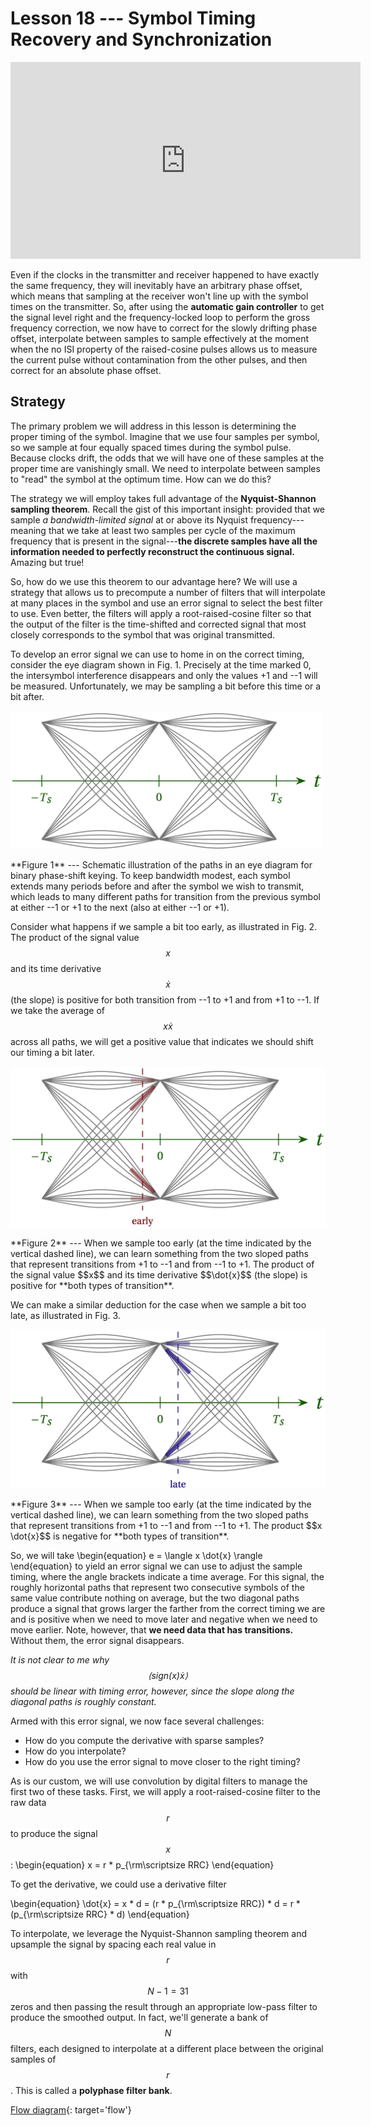 # Lesson 18 --- Symbol Timing Recovery and Synchronization


<iframe width="560" height="315" src="https://www.youtube.com/embed/jag3btxSsig" title="YouTube video player" frameborder="0" allow="accelerometer; autoplay; clipboard-write; encrypted-media; gyroscope; picture-in-picture" allowfullscreen></iframe>

Even if the clocks in the transmitter and receiver happened to have exactly the same frequency, they will inevitably have an arbitrary phase offset, which means that sampling at the receiver won't line up with the symbol times on the transmitter. So, after using the **automatic gain controller** to get the signal level right and the frequency-locked loop to perform the gross frequency correction, we now have to correct for the slowly drifting phase offset, interpolate between samples to sample effectively at the moment when the no ISI property of the raised-cosine pulses allows us to measure the current pulse without contamination from the other pulses, and then correct for an absolute phase offset.

## Strategy

The primary problem we will address in this lesson is determining the proper timing of the symbol. Imagine that we use four samples per symbol, so we sample at four equally spaced times during the symbol pulse. Because clocks drift, the odds that we will have one of these samples at the proper time are vanishingly small. We need to interpolate between samples to "read" the symbol at the optimum time. How can we do this?

The strategy we will employ takes full advantage of the **Nyquist-Shannon sampling theorem**. Recall the gist of this important insight: provided that we sample _a bandwidth-limited signal_ at or above its Nyquist frequency---meaning that we take at least two samples per cycle of the maximum frequency that is present in the signal---**the discrete samples have all the information needed to perfectly reconstruct the continuous signal.** Amazing but true!

So, how do we use this theorem to our advantage here? We will use a strategy that allows us to precompute a number of filters that will interpolate at many places in the symbol and use an error signal to select the best filter to use. Even better, the filters will apply a root-raised-cosine filter so that the output of the filter is the time-shifted and corrected signal that most closely corresponds to the symbol that was original transmitted.

To develop an error signal we can use to home in on the correct timing, consider the eye diagram shown in Fig. 1. Precisely at the time marked 0, the intersymbol interference disappears and only the values +1 and --1 will be measured. Unfortunately, we may be sampling a bit before this time or a bit after.

<p class="center" markdown="block">
<img src="figs/timing-a.png" style="width:500px;">
</p>

<p class="mycap" markdown="1">
**Figure 1** --- Schematic illustration of the paths in an eye diagram for binary phase-shift keying. To keep bandwidth modest, each symbol extends many periods before and after the symbol we wish to transmit, which leads to many different paths for transition from the previous symbol at either --1 or +1 to the next (also at either --1 or +1).
</p>

Consider what happens if we sample a bit too early, as illustrated in Fig. 2. The product of the signal value $$x$$ and its time derivative $$\dot{x}$$ (the slope) is positive for both transition from --1 to +1 and from +1 to --1. If we take the average of $$x \dot{x}$$ across all paths, we will get a positive value that indicates we should shift our timing a bit later.

<p class='center' markdown='block'>
<img src='figs/timing-b.png' alt='If we sample too early' style='width=500px;'>
</p>

<p class="mycap" markdown="1">
**Figure 2** --- When we sample too early (at the time indicated by the vertical dashed line), we can learn something from the two sloped paths that represent transitions from +1 to --1 and from --1 to +1. The product of the signal value $$x$$ and its time derivative $$\dot{x}$$ (the slope) is positive for **both types of transition**.
</p>

We can make a similar deduction for the case when we sample a bit too late, as illustrated in Fig. 3.

<p class='center' markdown='block'>
<img src='figs/timing-c.png' alt='If we sample too late' style='width=500px;'>
</p>

<p class="mycap" markdown="1">
**Figure 3** --- When we sample too early (at the time indicated by the vertical dashed line), we can learn something from the two sloped paths that represent transitions from +1 to --1 and from --1 to +1. The product $$x \dot{x}$$ is negative for **both types of transition**.
</p>

So, we will take
\begin{equation}
  e = \langle x \dot{x} \rangle
\end{equation}
to yield an error signal we can use to adjust the sample timing, where the angle brackets indicate a time average. For this signal, the roughly horizontal paths that represent two consecutive symbols of the same value contribute nothing on average, but the two diagonal paths produce a signal that grows larger the farther from the correct timing we are and is positive when we need to move later and negative when we need to move earlier. Note, however, that **we need data that has transitions.** Without them, the error signal disappears.

_It is not clear to me why $$\langle \mathrm{sign}(x) \dot{x} \rangle$$ should be linear with timing error, however, since the slope along the diagonal paths is roughly constant._

<!-- Plot of the error is called the S curve. -->

Armed with this error signal, we now face several challenges:

- How do you compute the derivative with sparse samples?
- How do you interpolate?
- How do you use the error signal to move closer to the right timing?

As is our custom, we will use convolution by digital filters to manage the first two of these tasks. First, we will apply a root-raised-cosine filter to the raw data $$r$$ to produce the signal $$x$$:
\begin{equation}
  x = r * p_{\rm\scriptsize RRC}
\end{equation}

To get the derivative, we could use a derivative filter

\begin{equation}
 \dot{x} = x * d = (r * p_{\rm\scriptsize RRC}) * d = r * (p_{\rm\scriptsize RRC} * d)
\end{equation}

To interpolate, we leverage the Nyquist-Shannon sampling theorem and upsample the signal by spacing each real value in $$r$$ with $$N - 1 = 31$$ zeros and then passing the result through an appropriate low-pass filter to produce the smoothed output. In fact, we'll generate a bank of $$N$$ filters, each designed to interpolate at a different place between the original samples of $$r$$. This is called a **polyphase filter bank**.


[Flow diagram](figs/flow/polyphase.png){: target='flow'}
